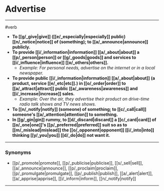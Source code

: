 # Advertise
---
#verb
- **To [[g/_give|give]] ([[e/_especially|especially]] public) [[n/_notice|notice]] of (something); to [[a/_announce|announce]] publicly.**
- **To provide [[i/_information|information]] [[a/_about|about]] a [[p/_person|person]] or [[g/_goods|goods]] and services to [[i/_influence|influence]] [[o/_others|others]].**
	- _Example: For personal needs, advertise on the internet or in a local newspaper._
- **To provide public [[i/_information|information]] [[a/_about|about]] (a product, service [[e/_etc|etc]].) in [[o/_order|order]] to [[a/_attract|attract]] public [[a/_awareness|awareness]] and [[i/_increase|increase]] sales.**
	- _Example: Over the air, they advertise their product on drive-time radio talk shows and TV news shows._
- **To [[n/_notify|notify]] (someone) of something; to [[c/_call|call]] someone's [[a/_attention|attention]] to something.**
- **In [[g/_gin|gin]] rummy, to [[d/_discard|discard]] a [[c/_card|card]] of [[o/_one|one]]'s [[p/_preferred|preferred]] suit so as to [[m/_mislead|mislead]] the [[o/_opponent|opponent]] [[i/_into|into]] thinking [[y/_you|you]] [[d/_do|do]] not want it.**
---
### Synonyms
- [[p/_promote|promote]], [[p/_publicise|publicise]], [[s/_sell|sell]], [[a/_announce|announce]], [[p/_proclaim|proclaim]], [[p/_promulgate|promulgate]], [[p/_publish|publish]], [[a/_alert|alert]], [[a/_apprise|apprise]], [[i/_inform|inform]], [[n/_notify|notify]]
---
